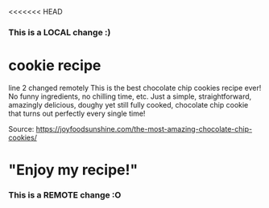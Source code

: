 <<<<<<< HEAD
### This is a LOCAL change :)
# cookie recipe
line 2 changed remotely
This is the best chocolate chip cookies recipe ever! No funny ingredients, no chilling time, etc. Just a simple, straightforward, amazingly delicious, doughy yet still fully cooked, chocolate chip cookie that turns out perfectly every single time! 

Source: https://joyfoodsunshine.com/the-most-amazing-chocolate-chip-cookies/

"Enjoy my recipe!"
=======
### This is a REMOTE change :O

